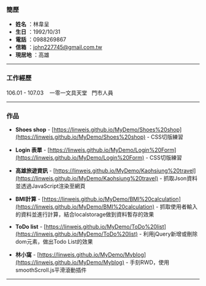 ### 簡歷
 
- **姓名** ：林韋呈
- **生日** ：1992/10/31
- **電話** ：0988269867
- **信箱** ：<john227745@gmail.com.tw>
- **現居地** ：高雄


-------------------

### 工作經歷

106.01 - 107.03 &nbsp;&nbsp;&nbsp;一零一文具天堂&nbsp;&nbsp;&nbsp;門市人員

-------------------
### 作品
- **Shoes shop**&nbsp;-&nbsp;[https://linweis.github.io/MyDemo/Shoes%20shop](https://linweis.github.io/MyDemo/Shoes%20shop)
-&nbsp;CSS切版練習

- **Login 表單**&nbsp;-&nbsp;[https://linweis.github.io/MyDemo/Login%20Form](https://linweis.github.io/MyDemo/Login%20Form)
-&nbsp;CSS切版練習

- **高雄旅遊資訊**&nbsp;-&nbsp;[https://linweis.github.io/MyDemo/Kaohsiung%20travel](https://linweis.github.io/MyDemo/Kaohsiung%20travel)
-&nbsp;抓取Json資料並透過JavaScript渲染至網頁

- **BMI計算**&nbsp;-&nbsp;[https://linweis.github.io/MyDemo/BMI%20calculation](https://linweis.github.io/MyDemo/BMI%20calculation)
-&nbsp;抓取使用者輸入的資料並進行計算，結合localstorage做到資料暫存的效果

- **ToDo list**&nbsp;-&nbsp;[https://linweis.github.io/MyDemo/ToDo%20list](https://linweis.github.io/MyDemo/ToDo%20list)
-&nbsp;利用jQuery新增或刪除dom元素，做出Todo List的效果

- **林小窩**&nbsp;-&nbsp;[https://linweis.github.io/MyDemo/Myblog](https://linweis.github.io/MyDemo/Myblog)
-&nbsp;手刻RWD，使用smoothScroll.js平滑滾動插件

-------------------

